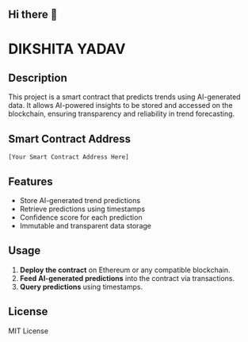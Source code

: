 ## Hi there 👋

<!--
**DIKSHITA-YADAV/DIKSHITA-YADAV** is a ✨ _special_ ✨ repository because its `README.md` (this file) appears on your GitHub profile.

Here are some ideas to get you started:

- 🔭 I’m currently working on ...
- 🌱 I’m currently learning ...
- 👯 I’m looking to collaborate on ...
- 🤔 I’m looking for help with ...
- 💬 Ask me about ...
- 📫 How to reach me: ...
- 😄 Pronouns: ...
- ⚡ Fun fact: ...
-->
# DIKSHITA YADAV

## Description
This project is a smart contract that predicts trends using AI-generated data. It allows AI-powered insights to be stored and accessed on the blockchain, ensuring transparency and reliability in trend forecasting.

## Smart Contract Address
```
[Your Smart Contract Address Here]
```

## Features
- Store AI-generated trend predictions
- Retrieve predictions using timestamps
- Confidence score for each prediction
- Immutable and transparent data storage

## Usage
1. **Deploy the contract** on Ethereum or any compatible blockchain.
2. **Feed AI-generated predictions** into the contract via transactions.
3. **Query predictions** using timestamps.

## License
MIT License

